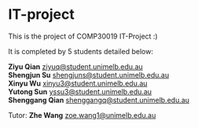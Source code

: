 # IT-project

This is the project of COMP30019 IT-Project  :)


It is completed by 5 students detailed below:

**Ziyu Qian**   ziyuq@student.unimelb.edu.au  
**Shengjun Su** shengjuns@student.unimelb.edu.au  
**Xinyu Wu** xinyu3@student.unimelb.edu.au  
**Yutong Sun**  yssu3@student.unimelb.edu.au  
**Shenggang Qian** shenggangq@student.unimelb.edu.au  

Tutor: **Zhe Wang** zoe.wang1@unimelb.edu.au
